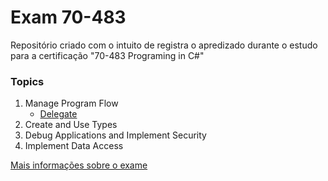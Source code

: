 # Exam 70-483
Repositório criado com o intuito de registra o apredizado durante o estudo para a certificação "70-483 Programing in C#" 

### Topics

1. Manage Program Flow 
    - [Delegate](docs/DELEGATE.md)
2. Create and Use Types 
3. Debug Applications and Implement Security 
4. Implement Data Access 


[Mais informações sobre o exame](https://www.microsoft.com/en-us/learning/exam-70-483.aspx)


